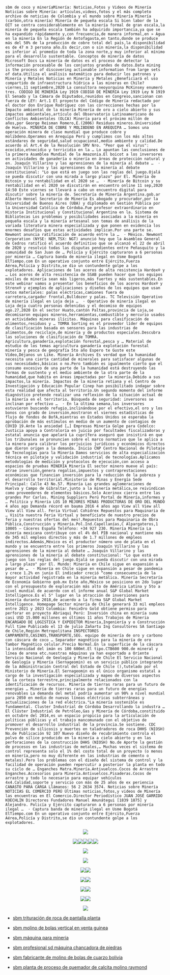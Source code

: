 
```
sbm de coco y mineríaMinería: Noticias,Fotos y Videos de Minería Noticias sobre Minería: artículos,videos,fotos y el más completo archivo de noticias de Colombia y el mundo sobre Minería Minería (carbón,otra minería) Minería de pequeña escala Si bien labor de la OIT se centra considerablemente en la minería formal de gran escala,la minería de pequeña escala también ha adquirido importancia,ya que se ha expandido rápidamente y,con frecuencia,de manera informal,en » Agua en la minería En la Región de Antofagasta,en tanto,donde se produce más del 50% de la producción de cobre total del país,la disponibilidad es de 47 m 3 persona año.Es decir,con o sin minería,la disponibilidad es inferior al promedio de toda la zona norte,y muy inferior al mínimo para el desarrollo sustentable. Conceptos de minería de datos Microsoft Docs La minería de datos es el proceso de detectar la información procesable de los conjuntos grandes de datos.Data mining is the process of discovering actionable information from large sets of data.Utiliza el análisis matemático para deducir los patrones y Minería y Metales Noticias en Minería y Metales ¿Beneficiará el uso compartido de infraestructura hídrica a las mineras en Chile? viernes,11 septiembre,2020 La consultora neoyorquina McKinsey enumeró tres. CODIGO DE MINERIA Ley 1919 CODIGO DE MINERIA Ley 1919 Ley N 1919 El Senado y la Cámara de Diputados,reunidos en Congreso,sancionan con fuerza de LEY: Art.1 El proyecto del Código de Minería redactado por el doctor don Enrique Rodríguez con las correcciones hechas por la Impacto ambiental de la minería Minería de oro a cielo abierto y sus impactos ambientales,artículo del Observatorio Latinoamericano de Conflictos Ambientales (OLCA) Minería para el próximo millón de años,por George Reisman Romero,E.(2006) Residuos mineros.Universidad de Huelva. MINERÍA DE COBRE Y MOLIBDENO EN AREQUIPA … Somos una operación minera de clase mundial que produce cobre y molibdeno.Operamos en Arequipa Perú y cumplimos con los más altos estándares de seguridad,salud ocupacional,medio ambiente y calidad.De acuerdo al Art.4 de la Resolución SMV Nro. "Peor que el virus": ecocidio,etnocidio y terricidio en la … Lo apuntan las conclusiones de la primera Asamblea Mundial de la Amazonia.El boicot a los inversores en actividades de ganadería o minería en áreas de protección natural y en. Joaquín Villarino y las aprensiones de la minería al debate …  · Joaquín Villarino y las aprensiones de la minería al debate constitucional: "Lo que está en juego son las reglas del juego.Ojalá se pueda discutir con una mirada a largo plazo" por El. Minería de Bitcoin y su rentabilidad en el 2020 se …  · Minería de Bitcoin y su rentabilidad en el 2020 se discutirán en encuentro online 11 sep,2020 14:50 Este viernes se llevará a cabo un encuentro digital para discutir sobre la minería de. Secretaría de Minería Argentina.gob.ar Alberto Hensel Secretario de Minería Es abogado y procurador,por la Universidad de Buenos Aires (UBA) y diplomado en Gestión Pública por la Universidad Católica de Córdoba.Fue profesor extraordinario en Historia Institucional y Constitucional Argentina en la. Sistema de Bibliotecas Los problemas y posibilidades asociadas a la minería en pequeña escala y la minería artesanal son temas de análisis de la variada literatura minera especializada y que ponen en evidencia los enormes desafíos que estas actividades implican.Por una parte se. Newmont anuncia ratificación de acuerdo entre la …  · México. Newmont Corporation (NYSE: NEM,TSX: NGT) anunció hoy que la Asamblea General de Cedros ratificó el acuerdo definitivo que se alcanzó el 22 de abril de 2020 y resolvió todas las disputas pendientes entre Peñasquito y la comunidad de San Juan de … Policía y Ejército capturaron a 6 personas por minería … Captura banda de minería ilegal en Usme Bogotá ElTiempo.com En un operativo conjunto entre Ejército,Fuerza Aérea,Policía y Distrito,se dio un contundente golpe a los explotadores. Aplicaciones de los aceros de alta resistencia Hardox® y … Los aceros de alta resistencia de SSAB pueden hacer que los equipos móviles de minería sean más ligeros,más fuertes y más sustentables.En este webinar vamos a presentar los beneficios de los aceros Hardox® y Strenx® y ejemplos de aplicaciones y diseños de los equipos que usan estos materiales: palas eléctricas,camiones fuera de carretera,cargador frontal,Bulldozer y palas. TC Televisión Operativo de minería ilegal en Loja deja …  · Operativo de minería ilegal en Loja deja cuatro personas detenidas y el decomiso de equipos ago.27,2020 En el sector Huato,cantón Paltas,provincia de Loja,se decomisaron equipos mineros,herramientas,combustible y mercurio usados en actividades mineras ilícitas. Máquinas para clasificación de alimentos,residuos y … TOMRA Sorting es el proveedor líder de equipos de clasificación basada en sensores para las industrias de alimentos,de reciclaje,de minería y de productos especiales.Descubra las soluciones de clasificación de TOMRA. Agricultura,ganadería,explotación forestal,pesca y … Material de estudio de los temas agricultura ganadería explotación forestal minería y pesca de geografía 5to año Espero te Guste este Vídeo,Déjanos un Like. Minería Archives Es verdad que la humanidad necesita una cierta cantidad de minerales para satisfacer algunas de sus necesidades,básicas o no.Pero también es igualmente cierto que el consumo excesivo de una parte de la humanidad está destruyendo las formas de sustento y el medio ambiente de la otra parte de la humanidad,que habita en áreas impactadas por la minería.Debido a sus impactos,la minería. Impactos de la minería retiana y el Centro de Investigación y Educación Popular Cinep han posibilitado indagar sobre esta realidad que afecta al territorio.Un segundo momento del informe diagnóstico pretende realizar una reflexión de la situación actual de la minería en el territorio, Búsqueda de seguridad: inversores se inclinan por efectivo …  · En la última semana,los inversores estuvieron buscando refugio,inclinándose por el efectivo,el oro y los bonos con grado de inversión,mostraron el viernes estadísticas de flujo de fondos de BofA,mientras en Estados Unidos se esperaba la aprobación de más estímulos en medio de un aumento de contagios de COVID 19.Ante la ansiedad […] Empresas Minería Golpe para Codelco: Justicia apoya a Contraloría en juicio por facultades fiscalizadoras y estatal anuncia que apelará La cuprífera aseguró que insistirá en que los tribunales se pronuncien sobre el marco normativo que le aplica a la minera para calibrar los perjuicios jurídicos y económicos directos que dieron origen a la demanda. Inicio CNP Centro Nacional de Pilotaje de Tecnologías para la Minería Damos servicios de alta especialización técnica en pilotaje y validación industrial de tecnologías.Aplicamos metodologías de medición y protocolos de ejecución,con acceso a espacios de pruebas MINERIA Minería El sector minero mueve al país: atrae inversión,genera regalías,impuestos y contraprestaciones económicas que financian inversión para la reducción de la pobreza y el desarrollo territorial.Ministerio de Minas y Energía Sede Principal: Calle 43 No.57. Minería Las grandes aglomeraciones de Huelva y Campo de Gibraltar,junto a la minería metálica,se reivindican como proveedores de elementos básicos.Solo Acerinox cierra entre las grandes Por Carlos. Mining Suppliers Perú Portal de Minería,informes y … Politíca y Minería LOS 10 MEJORES MINAS PRODUCTORAS DE ORO DEL MUNDO 4 años ago Demanda récord en bauma 2016 4 años ago View all View all View all View all. Feria Virtual Cohidrex Repuestos para Maquinaria de … Visita nuestra Feria Virtual y benefíciate de nuestro precios de feria y nuestras ofertas del mes!.Repuestos para Maquinaria de Obra Pública,Construcción y Minería.Pol.Ind.Capellanías,C Alpargateros,1 10005 — Cáceres España Teléfono: +34 927 230. Minería Minería La minería mexicana contribuye con el 4% del PIB nacional y mantiene más de 345 mil empleos directos y más de 1.7 millones de empleos indirectos.Además,México es el productor número uno de plata en el mundo y se encuentra entre los primeros Joaquín Villarino y las aprensiones de la minería al debate … Joaquín Villarino y las aprensiones de la minería al debate constitucional: "Lo que está en juego son las reglas del juego.Ojalá se pueda discutir con una mirada a largo plazo" por El. Mundo: Minería en Chile sigue en expansión a pesar de …  · Minería en Chile sigue en expansión a pesar de pandemia y crece 1.2% en junio El indicador creció “como consecuencia de la mayor actividad registrada en la minería metálica. Minería Secretaría de Economía Gobierno gob.mx Este año,México se posiciono en 2do lugar con el presupuesto de exploración más alto de América Latina y 5to a nivel mundial de acuerdo con el informe anual S&P Global Market Intelligence.Es el 5° lugar en la atracción de inversiones para minería durante 2018,de acuerdo a la firma S&P Global Market Intelligence. Homepage Sector minería de Chile generará 33 mil empleos entre 2021 y 2023 Colombia: FenixOro Gold obtiene permiso para perforar en proyecto Abriaqui Perú: Inversión china en minería suma casi USD 15.000 millones en últimos 11 años Trabajos de Mineria ENCARGADO DE LOGISTICA Y EXPEDITOR Minería,Ingeniería y o Construcción Full time Publicado el 13 de julio Zañartu Ing Consultores SA Santiago de Chile,Región Metropolitana INSPECTORES CAMPAMENTO,CASINOS,TRANSPORTE,SEG. equipo de minería de oro y carbono con cáscara de coco … Separador magnético para la minería de oro Tambor Magnético celular.Precio Normal.En la superficie de la cáscara la intensidad del imán es 100 600mt.El tipo.CTB600 900.de mineral y línea de arena etc.nuestras máquinas ya han exportado a Oriente Servicio Nacional de Geología y Minería de Chile El Servicio Nacional de Geología y Minería (Sernageomin) es un servicio público integrante de la Administración Central del Estado de Chile (),tutelado por el Ministerio de Minería.El Sernageomin es el único organismo estatal a cargo de la investigación especializada y mapeo de diversos aspectos de la corteza terrestre,principalmente relacionados con la identificación de recursos. Minería de tierras raras para un futuro de energías … Minería de tierras raras para un futuro de energías renovables La demanda del metal podría aumentar un 90% a nivel mundial para 2050 en medio de nuevas líneas eléctricas subterráneas y actualizaciones de la red eléctrica."La minería sostenible es fundamental. Cluster Industrial de Córdoba Desarrollando la industra … El Clúster Industrial de Petróleo,Gas y Minería de Córdoba,constituido en octubre del 2014,es un espacio propicio para la articulación de políticas públicas y el trabajo mancomunado con el objetivo de promover el desarrollo industrial de la provincia.Se sostiene. CDC Prevención de silicosis y muertes en taladradores de roca DHHS (NIOSH) No.de Publicación 92 107 Nuevo diseño de recubrimiento controla el polvo de sílice producido en la minería a cielo abierto y en las perforaciones de la construcción DHHS (NIOSH) No.de Aporte la gestión de procesos en las industrias de metales,… Muchas veces el sistema de control representa solo el 1% del costo total de un proyecto (o menos en minería,pero no muy diferente en las industrias de cemento o metales).Pero los problemas con el diseño del sistema de control y la facilidad de operación pueden repercutir a posterior la planta en todo su ciclo de … Enganches Matra.Minería.Antivuelcos.Cocos de Arrastre Enganches.Accesorios para Minería.Antivuelcos.Pisaderas.Cocos de arrastre y todo lo necesario para equipar vehículos 4x4.Calidad,soporte y servicio con más de 25 años de ex periencia CANASTO PARA CARGA Llámanos: 56 2 2634 3574. Noticias sobre Minería NOTICIAS EL COMERCIO PERÚ Últimas noticias,fotos,y videos de Minería las encuentras en El Comercio.Director Periodístico JUAN JOSÉ GARRIDO KOECHLIN Directores Fundadores Manuel Amunátegui [1839 1875] y Alejandro. Policía y Ejército capturaron a 6 personas por minería ilegal …  · Captura banda de minería ilegal en Usme Bogotá ElTiempo.com En un operativo conjunto entre Ejército,Fuerza Aérea,Policía y Distrito,se dio un contundente golpe a los explotadores. 
```

<div align="center">

<a href="https://es-crusher.shibang-china.com/github&k=sbm+de+coco+y+miner%C3%ADa"><img src="https://static.shibang-china.com/es/crusher/logo.jpg"></a>

<a href="https://es-crusher.shibang-china.com/github&k=sbm+de+coco+y+miner%C3%ADa"><img src="https://static.shibang-china.com/es/crusher/index.jpg"></a><a href="https://es-crusher.shibang-china.com/material.htmlgithub&k=sbm+de+coco+y+miner%C3%ADa"><img src="https://static.shibang-china.com/es/crusher/material.jpg"></a><a href="https://es-crusher.shibang-china.com/application.htmlgithub&k=sbm+de+coco+y+miner%C3%ADa"><img src="https://static.shibang-china.com/es/crusher/application.jpg"></a><a href="https://es-crusher.shibang-china.com/aboutus.htmlgithub&k=sbm+de+coco+y+miner%C3%ADa"><img src="https://static.shibang-china.com/es/crusher/aboutus.jpg"></a><a href="https://es-crusher.shibang-china.com/contact.htmlgithub&k=sbm+de+coco+y+miner%C3%ADa"><img src="https://static.shibang-china.com/es/crusher/contact.jpg"></a>

<a href="https://es-crusher.shibang-china.com/github&k=sbm+de+coco+y+miner%C3%ADa"><img src="https://static.shibang-china.com/es/crusher/banner.jpg"></a>

<a href="https://swt.shibang-china.com/github&k=sbm+de+coco+y+miner%C3%ADa"><img src="https://static.shibang-china.com/es/crusher/text.jpg"></a>

<a href="https://swt.shibang-china.com/github&k=sbm+de+coco+y+miner%C3%ADa"><img src="https://static.shibang-china.com/es/crusher/chat.jpg"></a><a href="https://es-crusher.shibang-china.com/contact.htmlgithub&k=sbm+de+coco+y+miner%C3%ADa"><img src="https://static.shibang-china.com/es/crusher/message.jpg"></a>

<a href="https://es-crusher.shibang-china.com/products/pe.htmlgithub&k=sbm+de+coco+y+miner%C3%ADa"><img src="https://static.shibang-china.com/es/crusher/pe.jpg"></a><a href="https://es-crusher.shibang-china.com/products/pf.htmlgithub&k=sbm+de+coco+y+miner%C3%ADa"><img src="https://static.shibang-china.com/es/crusher/pf.jpg"></a>

<a href="https://es-crusher.shibang-china.com/products/hpt.htmlgithub&k=sbm+de+coco+y+miner%C3%ADa"><img src="https://static.shibang-china.com/es/crusher/hpt.jpg"></a><a href="https://es-crusher.shibang-china.com/products/vsi.htmlgithub&k=sbm+de+coco+y+miner%C3%ADa"><img src="https://static.shibang-china.com/es/crusher/vsi.jpg"></a>

<a href="https://es-crusher.shibang-china.com/products/klv.htmlgithub&k=sbm+de+coco+y+miner%C3%ADa"><img src="https://static.shibang-china.com/es/crusher/klv.jpg"></a><a href="https://es-crusher.shibang-china.com/products/portable.htmlgithub&k=sbm+de+coco+y+miner%C3%ADa"><img src="https://static.shibang-china.com/es/crusher/portable.jpg"></a>

<a href="https://swt.shibang-china.com/github&k=sbm+de+coco+y+miner%C3%ADa"><img src="https://static.shibang-china.com/es/crusher/case.jpg"></a>

</div>


* [sbm trituración de roca de pantalla planta](sbm%20trituraci%C3%B3n%20de%20roca%20de%20pantalla%20planta.md)

* [sbm molino de bolas vertical en venta guinea](sbm%20molino%20de%20bolas%20vertical%20en%20venta%20guinea.md)

* [sbm máquina para mineria](sbm%20m%C3%A1quina%20para%20mineria.md)

* [sbm profesional sd máquina chancadora de piedras](sbm%20profesional%20sd%20m%C3%A1quina%20chancadora%20de%20piedras.md)

* [sbm fabricante de molino de bolas de cuarzo bolivia](sbm%20fabricante%20de%20molino%20de%20bolas%20de%20cuarzo%20bolivia.md)

* [sbm planta de proceso de quemador de calcita molino raymond](sbm%20planta%20de%20proceso%20de%20quemador%20de%20calcita%20molino%20raymond.md)